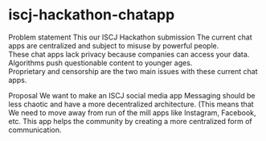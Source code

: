 # iscj-hackathon-chatapp
Problem statement
This our ISCJ Hackathon submission
The current chat apps are centralized and subject to misuse by powerful people.  
These chat apps lack privacy because companies can access your data. 
Algorithms push questionable content to younger ages.  
Proprietary and censorship are the two main issues with these current chat apps. 

Proposal
We want to make an ISCJ social media app
 Messaging should be less chaotic and have a more decentralized architecture.  (This means that 
We need to move away from run of the mill apps like Instagram, Facebook, etc. 
This app helps the community by creating a more centralized form of communication.
